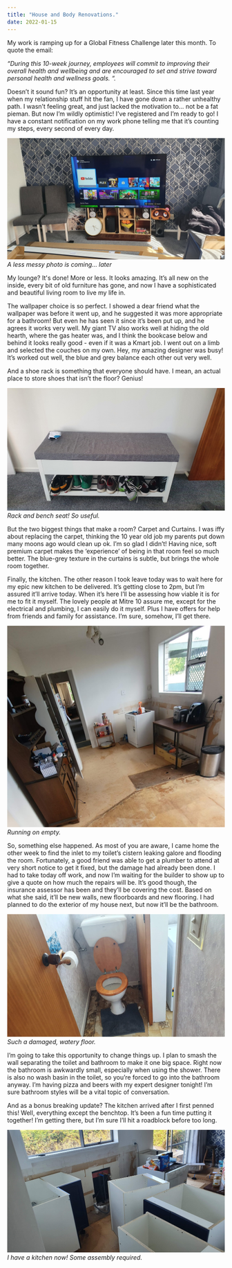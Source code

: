 ```yaml
---
title: "House and Body Renovations."
date: 2022-01-15
---
```


My work is ramping up for a Global Fitness Challenge later this month. To quote the email:

_“During this 10-week journey, employees will commit to improving their overall health and wellbeing and are encouraged to set and strive toward personal health and wellness goals. “._

Doesn’t it sound fun? It’s an opportunity at least. Since this time last year when my relationship stuff hit the fan, I have gone down a rather unhealthy path. I wasn’t feeling great, and just lacked the motivation to… not be a fat pieman. But now I’m wildly optimistic! I’ve registered and I’m ready to go! I have a constant notification on my work phone telling me that it’s counting my steps, every second of every day.

[![wall.](../../assets/images/blog/wall.jpg)](../../assets/images/blog/wall.jpg)
_A less messy photo is coming... later_

My lounge? It's done! More or less. It looks amazing. It’s all new on the inside, every bit of old furniture has gone, and now I have a sophisticated and beautiful living room to live my life in.

The wallpaper choice is so perfect. I showed a dear friend what the wallpaper was before it went up, and he suggested it was more appropriate for a bathroom! But even he has seen it since it’s been put up, and he agrees it works very well. My giant TV also works well at hiding the old hearth, where the gas heater was, and I think the bookcase below and behind it looks really good - even if it was a Kmart job. I went out on a limb and selected the couches on my own. Hey, my amazing designer was busy! It’s worked out well, the blue and grey balance each other out very well.

And a shoe rack is something that everyone should have. I mean, an actual place to store shoes that isn’t the floor? Genius!

[![shoerack.](../../assets/images/blog/shoerack.jpg)](../../assets/images/blog/shoerack.jpg)
_Rack and bench seat! So useful._

But the two biggest things that make a room? Carpet and Curtains. I was iffy about replacing the carpet, thinking the 10 year old job my parents put down many moons ago would clean up ok. I’m so glad I didn’t! Having nice, soft premium carpet makes the ‘experience’ of being in that room feel so much better. The blue-grey texture in the curtains is subtle, but brings the whole room together.

Finally, the kitchen. The other reason I took leave today was to wait here for my epic new kitchen to be delivered. It’s getting close to 2pm, but I’m assured it’ll arrive today. When it’s here I’ll be assessing how viable it is for me to fit it myself. The lovely people at Mitre 10 assure me, except for the electrical and plumbing, I can easily do it myself. Plus I have offers for help from friends and family for assistance. I’m sure, somehow, I’ll get there.


[![barekitchen.](../../assets/images/blog/kitchenbare.jpg)](../../assets/images/blog/kitchenbare.jpg)
_Running on empty._

So, something else happened. As most of you are aware, I came home the other week to find the inlet to my toilet’s cistern leaking galore and flooding the room. Fortunately, a good friend was able to get a plumber to attend at very short notice to get it fixed, but the damage had already been done. I had to take today off work, and now I’m waiting for the builder to show up to give a quote on how much the repairs will be. It’s good though, the insurance assessor has been and they’ll be covering the cost. Based on what she said, it’ll be new walls, new floorboards and new flooring. I had planned to do the exterior of my house next, but now it’ll be the bathroom.

[![wateryfloor.](../../assets/images/blog/waterfloor.jpg)](../../assets/images/blog/waterfloor.jpg)
_Such a damaged, watery floor._

I’m going to take this opportunity to change things up. I plan to smash the wall separating the toilet and bathroom to make it one big space. Right now the bathroom is awkwardly small, especially when using the shower. There is also no wash basin in the toilet, so you’re forced to go into the bathroom anyway. I’m having pizza and beers with my expert designer tonight! I’m sure bathroom styles will be a vital topic of conversation.

And as a bonus breaking update? The kitchen arrived after I first penned this! Well, everything except the benchtop. It’s been a fun time putting it together! I’m getting there, but I’m sure I’ll hit a roadblock before too long.

[![barekitche.](../../assets/images/blog/gettingthere.jpg)](../../assets/images/blog/gettingthere.jpg)
_I have a kitchen now! Some assembly required._
